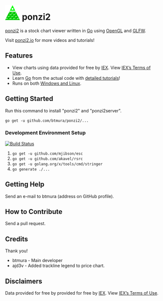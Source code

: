 # ![ponzi2 logo of a pyramid](internal/app/view/ui/data/icon.png) ponzi2

[ponzi2](https://ponzi2.io) is a stock chart viewer written in [Go](https://golang.org) using [OpenGL](https://github.com/go-gl/gl) and [GLFW](https://github.com/go-gl/glfw/).

Visit [ponzi2.io](https://ponzi2.io) for more videos and tutorials!

## Features

* View charts using data provided for free by [IEX](https://iextrading.com/developer). View [IEX’s Terms of Use](https://iextrading.com/api-exhibit-a/).
* Learn [Go](https://golang.org) from the actual code with [detailed tutorials](https://ponzi2.io/tutorials/)!
* Runs on both [Windows and Linux](https://github.com/btmura/ponzi2/releases).

## Getting Started

Run this command to install "ponzi2" and "ponzi2server".

`go get -u github.com/btmura/ponzi2/...`

### Development Environment Setup

[![Build Status](https://travis-ci.org/btmura/ponzi2.svg?branch=master)](https://travis-ci.org/btmura/ponzi2)

1. `go get -u github.com/mjibson/esc`
2. `go get -u github.com/akavel/rsrc`
3. `go get -u golang.org/x/tools/cmd/stringer`
4. `go generate ./...`

## Getting Help

Send an e-mail to btmura (address on GitHub profile).

## How to Contribute

Send a pull request.

## Credits

Thank you!

* btmura - Main developer
* ajd3v - Added trackline legend to price chart.

## Disclaimers

Data provided for free by provided for free by [IEX](https://iextrading.com/developer). View [IEX’s Terms of Use](https://iextrading.com/api-exhibit-a/).
